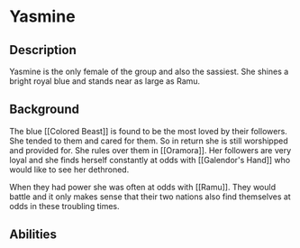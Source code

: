 # Yasmine

## Description
Yasmine is the only female of the group and also the sassiest. She shines a bright royal blue and stands near as large as Ramu.

## Background
The blue [[Colored Beast]] is found to be the most loved by their followers. She tended to them and cared for them. So in return she is still worshipped and provided for. She rules over them in [[Oramora]]. Her followers are very loyal and she finds herself constantly at odds with [[Galendor's Hand]] who would like to see her dethroned. 

When they had power she was often at odds with [[Ramu]]. They would battle and it only makes sense that their two nations also find themselves at odds in these troubling times. 
## Abilities